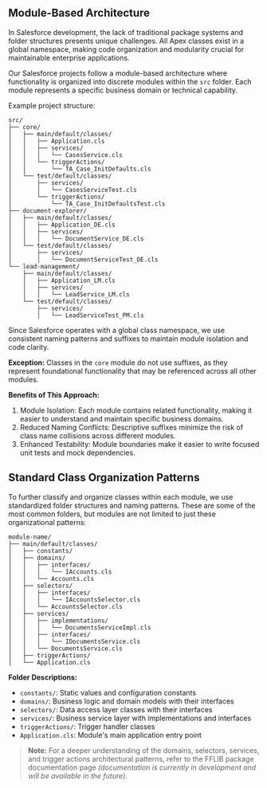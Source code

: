 ## Module-Based Architecture

In Salesforce development, the lack of traditional package systems and folder structures presents unique challenges.
All Apex classes exist in a global namespace, making code organization and modularity crucial for maintainable enterprise applications.

Our Salesforce projects follow a module-based architecture where functionality is organized into discrete modules within the `src` folder. Each module represents a specific business domain or technical capability.

Example project structure:

```
src/
├── core/
│   ├── main/default/classes/
│   │   ├── Application.cls
│   │   ├── services/
│   │   │   └── CasesService.cls
│   │   └── triggerActions/
│   │       └── TA_Case_InitDefaults.cls
│   └── test/default/classes/
│       ├── services/
│       │   └── CasesServiceTest.cls
│       └── triggerActions/
│           └── TA_Case_InitDefaultsTest.cls
├── document-explorer/
│   ├── main/default/classes/
│   │   ├── Application_DE.cls
│   │   ├── services/
│   │   │   └── DocumentService_DE.cls
│   └── test/default/classes/
│       ├── services/
│       │   └── DocumentServiceTest_DE.cls
└── lead-management/
    ├── main/default/classes/
    │   ├── Application_LM.cls
    │   ├── services/
    │   │   └── LeadService_LM.cls
    └── test/default/classes/
        ├── services/
        │   └── LeadServiceTest_PM.cls
```

Since Salesforce operates with a global class namespace, we use consistent naming patterns and suffixes to maintain module isolation and code clarity.

**Exception:** Classes in the `core` module do not use suffixes, as they represent foundational functionality that may be referenced across all other modules.

**Benefits of This Approach:**
1. Module Isolation: Each module contains related functionality, making it easier to understand and maintain specific business domains.
2. Reduced Naming Conflicts: Descriptive suffixes minimize the risk of class name collisions across different modules.
3. Enhanced Testability: Module boundaries make it easier to write focused unit tests and mock dependencies.


## Standard Class Organization Patterns

To further classify and organize classes within each module, we use standardized folder structures and naming patterns. These are some of the most common folders, but modules are not limited to just these organizational patterns:

```
module-name/
├── main/default/classes/
│   ├── constants/
│   ├── domains/
│   │   ├── interfaces/
│   │   │   └── IAccounts.cls
│   │   └── Accounts.cls
│   ├── selectors/
│   │   ├── interfaces/
│   │   │   └── IAccountsSelector.cls
│   │   └── AccountsSelector.cls
│   ├── services/
│   │   ├── implementations/
│   │   │   └── DocumentsServiceImpl.cls
│   │   ├── interfaces/
│   │   │   └── IDocumentsService.cls
│   │   └── DocumentsService.cls
│   ├── triggerActions/
│   └── Application.cls
```

**Folder Descriptions:**
- `constants/`: Static values and configuration constants
- `domains/`: Business logic and domain models with their interfaces
- `selectors/`: Data access layer classes with their interfaces
- `services/`: Business service layer with implementations and interfaces
- `triggerActions/`: Trigger handler classes
- `Application.cls`: Module's main application entry point

> **Note:** For a deeper understanding of the domains, selectors, services, and trigger actions architectural patterns, refer to the FFLIB package documentation page *(documentation is currently in development and will be available in the future)*.
